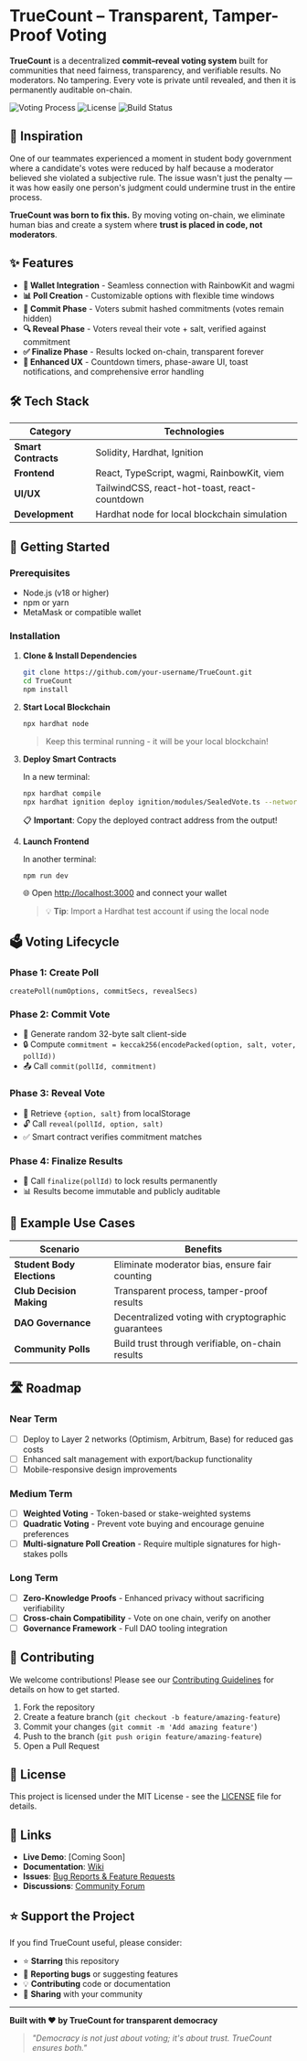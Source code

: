 # TrueCount – Transparent, Tamper-Proof Voting

**TrueCount** is a decentralized **commit–reveal voting system** built for communities that need fairness, transparency, and verifiable results. No moderators. No tampering. Every vote is private until revealed, and then it is permanently auditable on-chain.

![Voting Process](https://img.shields.io/badge/Voting-Commit--Reveal-blue) ![License](https://img.shields.io/badge/license-MIT-green) ![Build Status](https://img.shields.io/badge/build-passing-brightgreen)

## 🎯 Inspiration

One of our teammates experienced a moment in student body government where a candidate's votes were reduced by half because a moderator believed she violated a subjective rule. The issue wasn't just the penalty — it was how easily one person's judgment could undermine trust in the entire process.

**TrueCount was born to fix this.** By moving voting on-chain, we eliminate human bias and create a system where **trust is placed in code, not moderators**.

## ✨ Features

- **🔐 Wallet Integration** - Seamless connection with RainbowKit and wagmi
- **📊 Poll Creation** - Customizable options with flexible time windows
- **🤝 Commit Phase** - Voters submit hashed commitments (votes remain hidden)
- **🔍 Reveal Phase** - Voters reveal their vote + salt, verified against commitment
- **✅ Finalize Phase** - Results locked on-chain, transparent forever
- **🎨 Enhanced UX** - Countdown timers, phase-aware UI, toast notifications, and comprehensive error handling

## 🛠 Tech Stack

| Category | Technologies |
|----------|-------------|
| **Smart Contracts** | Solidity, Hardhat, Ignition |
| **Frontend** | React, TypeScript, wagmi, RainbowKit, viem |
| **UI/UX** | TailwindCSS, react-hot-toast, react-countdown |
| **Development** | Hardhat node for local blockchain simulation |

## 🚀 Getting Started

### Prerequisites
- Node.js (v18 or higher)
- npm or yarn
- MetaMask or compatible wallet

### Installation

1. **Clone & Install Dependencies**
   ```bash
   git clone https://github.com/your-username/TrueCount.git
   cd TrueCount
   npm install
   ```

2. **Start Local Blockchain**
   ```bash
   npx hardhat node
   ```
   > Keep this terminal running - it will be your local blockchain!

3. **Deploy Smart Contracts**
   
   In a new terminal:
   ```bash
   npx hardhat compile
   npx hardhat ignition deploy ignition/modules/SealedVote.ts --network localhost
   ```
   
   📋 **Important**: Copy the deployed contract address from the output!

4. **Launch Frontend**
   
   In another terminal:
   ```bash
   npm run dev
   ```
   
   🌐 Open [http://localhost:3000](http://localhost:3000) and connect your wallet
   
   > 💡 **Tip**: Import a Hardhat test account if using the local node

## 🗳 Voting Lifecycle

### Phase 1: Create Poll
```solidity
createPoll(numOptions, commitSecs, revealSecs)
```

### Phase 2: Commit Vote
- 🎲 Generate random 32-byte salt client-side
- 🔒 Compute `commitment = keccak256(encodePacked(option, salt, voter, pollId))`
- 📤 Call `commit(pollId, commitment)`

### Phase 3: Reveal Vote
- 📱 Retrieve `{option, salt}` from localStorage
- 🔓 Call `reveal(pollId, option, salt)`
- ✅ Smart contract verifies commitment matches

### Phase 4: Finalize Results
- 🔐 Call `finalize(pollId)` to lock results permanently
- 📊 Results become immutable and publicly auditable

## 🎯 Example Use Cases

| Scenario | Benefits |
|----------|----------|
| **Student Body Elections** | Eliminate moderator bias, ensure fair counting |
| **Club Decision Making** | Transparent process, tamper-proof results |
| **DAO Governance** | Decentralized voting with cryptographic guarantees |
| **Community Polls** | Build trust through verifiable, on-chain results |

## 🛣 Roadmap

### Near Term
- [ ] Deploy to Layer 2 networks (Optimism, Arbitrum, Base) for reduced gas costs
- [ ] Enhanced salt management with export/backup functionality
- [ ] Mobile-responsive design improvements

### Medium Term
- [ ] **Weighted Voting** - Token-based or stake-weighted systems
- [ ] **Quadratic Voting** - Prevent vote buying and encourage genuine preferences
- [ ] **Multi-signature Poll Creation** - Require multiple signatures for high-stakes polls

### Long Term
- [ ] **Zero-Knowledge Proofs** - Enhanced privacy without sacrificing verifiability
- [ ] **Cross-chain Compatibility** - Vote on one chain, verify on another
- [ ] **Governance Framework** - Full DAO tooling integration

## 🤝 Contributing

We welcome contributions! Please see our [Contributing Guidelines](CONTRIBUTING.md) for details on how to get started.

1. Fork the repository
2. Create a feature branch (`git checkout -b feature/amazing-feature`)
3. Commit your changes (`git commit -m 'Add amazing feature'`)
4. Push to the branch (`git push origin feature/amazing-feature`)
5. Open a Pull Request

## 📄 License

This project is licensed under the MIT License - see the [LICENSE](LICENSE) file for details.

## 🔗 Links

- **Live Demo**: [Coming Soon]
- **Documentation**: [Wiki](https://github.com/your-username/TrueCount/wiki)
- **Issues**: [Bug Reports & Feature Requests](https://github.com/your-username/TrueCount/issues)
- **Discussions**: [Community Forum](https://github.com/your-username/TrueCount/discussions)

## ⭐ Support the Project

If you find TrueCount useful, please consider:
- ⭐ **Starring** this repository
- 🐛 **Reporting bugs** or suggesting features
- 💡 **Contributing** code or documentation
- 📢 **Sharing** with your community

---

**Built with ❤️ by TrueCount for transparent democracy**

> *"Democracy is not just about voting; it's about trust. TrueCount ensures both."*
